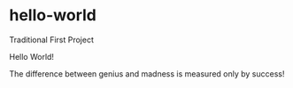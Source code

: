 # hello-world
Traditional First Project

Hello World!

The difference between genius and madness is measured only by success!
